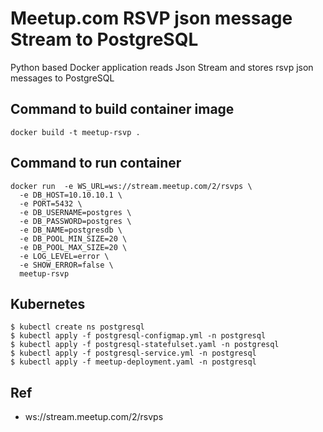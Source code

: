 # Meetup.com RSVP json message Stream to PostgreSQL

Python based Docker application reads Json Stream and stores rsvp json messages to PostgreSQL

## Command to build container image 
```
docker build -t meetup-rsvp .
```

## Command to run container
```
docker run  -e WS_URL=ws://stream.meetup.com/2/rsvps \
  -e DB_HOST=10.10.10.1 \
  -e PORT=5432 \
  -e DB_USERNAME=postgres \
  -e DB_PASSWORD=postgres \
  -e DB_NAME=postgresdb \
  -e DB_POOL_MIN_SIZE=20 \
  -e DB_POOL_MAX_SIZE=20 \
  -e LOG_LEVEL=error \
  -e SHOW_ERROR=false \
  meetup-rsvp
```

## Kubernetes
```
$ kubectl create ns postgresql
$ kubectl apply -f postgresql-configmap.yml -n postgresql
$ kubectl apply -f postgresql-statefulset.yaml -n postgresql
$ kubectl apply -f postgresql-service.yml -n postgresql
$ kubectl apply -f meetup-deployment.yaml -n postgresql
```

## Ref
* ws://stream.meetup.com/2/rsvps
